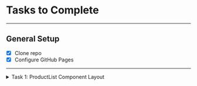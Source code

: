 # Tasks to Complete

---

## General Setup
- [x] Clone repo
- [x] Configure GitHub Pages

---

<details>
  <summary>Task 1: ProductList Component Layout</summary>

- [x] Display the Plant Array
- [x] Display Plant Details within a `<div>` tag with class name `product-grid`
- [x] Display an **Add to Cart** button for each plant
- [x] Create a state variable named `addedToCart` using the `useState` hook to track which products are added to the cart
- [x] Implement **Add to Cart** functionality
- [x] `handleAddToCart()` function will:
   - Carry the details of the selected plant
   - Add the plant details to the cart at a global level using `CartSlice.jsx`
- [x] Save your changes and push the code to your GitHub repository

</details>

